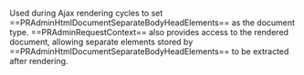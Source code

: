 Used during Ajax rendering cycles to set ==PRAdminHtmlDocumentSeparateBodyHeadElements== as the document type. ==PRAdminRequestContext== also provides access to the rendered document, allowing separate elements stored by ==PRAdminHtmlDocumentSeparateBodyHeadElements== to be extracted after rendering.